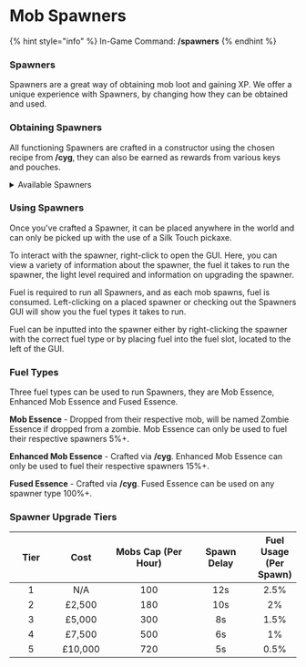 # Mob Spawners

{% hint style="info" %}
In-Game Command: **/spawners**
{% endhint %}

### **Spawners**

Spawners are a great way of obtaining mob loot and gaining XP. We offer a unique experience with Spawners, by changing how they can be obtained and used.

### Obtaining Spawners

All functioning Spawners are crafted in a constructor using the chosen recipe from **/cyg**, they can also be earned as rewards from various keys and pouches.

<details>

<summary>Available Spawners</summary>

* Blaze
* Zombie
* Skeleton
* Spider
* Cave Spider
* Magma Cube
* Silverfish

</details>

### Using Spawners

Once you've crafted a Spawner, it can be placed anywhere in the world and can only be picked up with the use of a Silk Touch pickaxe.

To interact with the spawner, right-click to open the GUI. Here, you can view a variety of information about the spawner, the fuel it takes to run the spawner, the light level required and information on upgrading the spawner.

Fuel is required to run all Spawners, and as each mob spawns, fuel is consumed. Left-clicking on a placed spawner or checking out the Spawners GUI will show you the fuel types it takes to run.

Fuel can be inputted into the spawner either by right-clicking the spawner with the correct fuel type or by placing fuel into the fuel slot, located to the left of the GUI.

### Fuel Types

Three fuel types can be used to run Spawners, they are Mob Essence, Enhanced Mob Essence and Fused Essence.

**Mob Essence** - Dropped from their respective mob, will be named Zombie Essence if dropped from a zombie. Mob Essence can only be used to fuel their respective spawners 5%+.

**Enhanced Mob Essence** - Crafted via **/cyg**. Enhanced Mob Essence can only be used to fuel their respective spawners 15%+.

**Fused Essence** - Crafted via **/cyg**. Fused Essence can be used on any spawner type 100%+.

### Spawner Upgrade Tiers

<table><thead><tr><th width="87" align="center">Tier</th><th width="102" align="center">Cost</th><th width="197" align="center">Mobs Cap (Per Hour)</th><th width="141" align="center">Spawn Delay</th><th align="center">Fuel Usage (Per Spawn)</th></tr></thead><tbody><tr><td align="center">1</td><td align="center">N/A</td><td align="center">100</td><td align="center">12s</td><td align="center">2.5%</td></tr><tr><td align="center">2</td><td align="center">£2,500</td><td align="center">180</td><td align="center">10s</td><td align="center">2%</td></tr><tr><td align="center">3</td><td align="center">£5,000</td><td align="center">300</td><td align="center">8s</td><td align="center">1.5%</td></tr><tr><td align="center">4</td><td align="center">£7,500</td><td align="center">500</td><td align="center">6s</td><td align="center">1%</td></tr><tr><td align="center">5</td><td align="center">£10,000</td><td align="center">720</td><td align="center">5s</td><td align="center">0.5%</td></tr></tbody></table>

